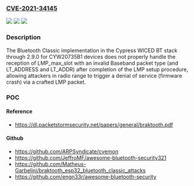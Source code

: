 ### [CVE-2021-34145](https://cve.mitre.org/cgi-bin/cvename.cgi?name=CVE-2021-34145)
![](https://img.shields.io/static/v1?label=Product&message=n%2Fa&color=blue)
![](https://img.shields.io/static/v1?label=Version&message=n%2Fa&color=blue)
![](https://img.shields.io/static/v1?label=Vulnerability&message=n%2Fa&color=brighgreen)

### Description

The Bluetooth Classic implementation in the Cypress WICED BT stack through 2.9.0 for CYW20735B1 devices does not properly handle the reception of LMP_max_slot with an invalid Baseband packet type (and LT_ADDRESS and LT_ADDR) after completion of the LMP setup procedure, allowing attackers in radio range to trigger a denial of service (firmware crash) via a crafted LMP packet.

### POC

#### Reference
- https://dl.packetstormsecurity.net/papers/general/braktooth.pdf

#### Github
- https://github.com/ARPSyndicate/cvemon
- https://github.com/JeffroMF/awesome-bluetooth-security321
- https://github.com/Matheus-Garbelini/braktooth_esp32_bluetooth_classic_attacks
- https://github.com/engn33r/awesome-bluetooth-security

